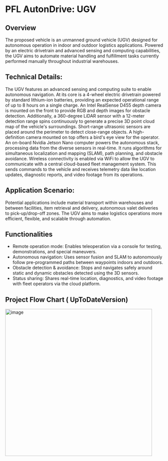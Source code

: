 # PFL AutonDrive: UGV

## Overview
The proposed vehicle is an unmanned ground vehicle (UGV) designed for autonomous operation in indoor and outdoor logistics applications. Powered by an electric drivetrain and advanced sensing and computing capabilities, the UGV aims to automate material handling and fulfillment tasks currently performed manually throughout industrial warehouses.

## Technical Details: 
The UGV features an advanced sensing and computing suite to enable autonomous navigation. At its core is a 4-wheel electric drivetrain powered by standard lithium-ion batteries, providing an expected operational range of up to 8 hours on a single charge. An Intel RealSense D455 depth camera is mounted on the front to provide RGB and depth images for obstacle detection. Additionally, a 360-degree LiDAR sensor with a 12-meter detection range spins continuously to generate a precise 3D point cloud map of the vehicle's surroundings. Short-range ultrasonic sensors are placed around the perimeter to detect close-range objects. A high-definition camera mounted on top offers a bird's eye view for the operator. An on-board Nvidia Jetson Nano computer powers the autonomous stack, processing data from the diverse sensors in real-time. It runs algorithms for simultaneous localization and mapping (SLAM), path planning, and obstacle avoidance. Wireless connectivity is enabled via WiFi to allow the UGV to communicate with a central cloud-based fleet management system. This sends commands to the vehicle and receives telemetry data like location updates, diagnostic reports, and video footage from its operations.

## Application Scenario: 
Potential applications include material transport within warehouses and between facilities, item retrieval and delivery, autonomous valet deliveries to pick-up/drop-off zones. The UGV aims to make logistics operations more efficient, flexible, and scalable through automation.

## Functionalities

-	Remote operation mode: Enables teleoperation via a console for testing, demonstrations, and special maneuvers.
-	Autonomous navigation: Uses sensor fusion and SLAM to autonomously follow pre-programmed paths between waypoints indoors and outdoors.
-	Obstacle detection & avoidance: Stops and navigates safely around static and dynamic obstacles detected using the 3D sensors.
-	Status sharing: Shares real-time location, diagnostics, and video footage with fleet operators via the cloud platform.

## Project Flow Chart ( UpToDateVersion)
<img width="468" alt="image" src="https://github.com/PhoenixSquadron/AutonDrive/assets/82762631/fa33bef9-929d-4422-a99c-44f69b2ebd0c">








